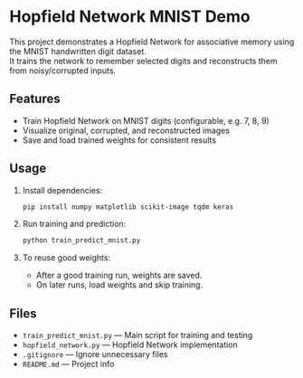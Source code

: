 # Hopfield Network MNIST Demo

This project demonstrates a Hopfield Network for associative memory using the MNIST handwritten digit dataset.  
It trains the network to remember selected digits and reconstructs them from noisy/corrupted inputs.

## Features

- Train Hopfield Network on MNIST digits (configurable, e.g. 7, 8, 9)
- Visualize original, corrupted, and reconstructed images
- Save and load trained weights for consistent results

## Usage

1. Install dependencies:
    ```bash
    pip install numpy matplotlib scikit-image tqdm keras
    ```

2. Run training and prediction:
    ```bash
    python train_predict_mnist.py
    ```

3. To reuse good weights:
    - After a good training run, weights are saved.
    - On later runs, load weights and skip training.

## Files

- `train_predict_mnist.py` — Main script for training and testing
- `hopfield_network.py` — Hopfield Network implementation
- `.gitignore` — Ignore unnecessary files
- `README.md` — Project info
